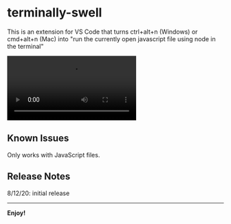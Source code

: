 # terminally-swell

This is an extension for VS Code that turns ctrl+alt+n (Windows) or cmd+alt+n (Mac) into "run the currently open javascript file using node in the terminal"

<video>
    <source alt="video demonstrating extension" src="https://github.com/JoePall/terminally-swell/blob/master/assets/terminally-swell.mp4" type="video/mp4">
</video>

## Known Issues

Only works with JavaScript files.

## Release Notes

8/12/20: initial release

-----------------------------------------------------------------------------------------------------------

**Enjoy!**
